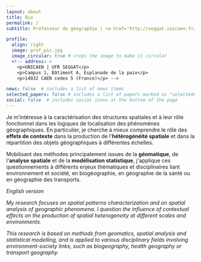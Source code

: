 ```yaml
---
layout: about
title: Bio
permalink: /
subtitle: Professeur de géographie | <a href='http://seggat.unicaen.fr/'>Université de Caen Normandie</a> | <a href='https://umr-idees.fr//'>UMR 6266 CNRS - IDEES</a>

profile:
  align: right
  image: prof_pic.jpg
  image_circular: true # crops the image to make it circular
  <!-- address: >
    <p>UNICAEN | UFR SEGGAT</p>
    <p>Campus 1, Bâtiment A, Esplanade de la paix</p>
    <p>14032 CAEN cedex 5 (France)</p> -->

news: false  # includes a list of news items
selected_papers: false # includes a list of papers marked as "selected={true}"
social: false  # includes social icons at the bottom of the page
---
```


Je m’intéresse à la caractérisation des structures spatiales et à leur rôle fonctionnel dans les logiques de localisation des phénomènes géographiques. En particulier, je cherche à mieux comprendre le rôle des **effets de contexte** dans la production de l'**hétérogénéité spatiale** et dans la répartition des objets géographiques à différentes échelles.

Mobilisant des méthodes principalement issues de la **géomatique**, de l'**analyse spatiale** et de la **modélisation statistique**, j'applique ces questionnements à différents enjeux thématiques et disciplinaires liant environnement et société, en biogéographie, en géographie de la santé ou en géographie des transports.

*English version*

*My research focuses on spatial patterns characterization and on spatial analysis of geographic phenomena. I question the influence of contextual effects on the production of spatial heterogeneity at different scales and environments.*

*This research is based on methods from geomatics, spatial analysis and statistical modelling, and is applied to various disciplinary fields involving environment-society links, such as biogeography, health geography or transport geography.*

<!--
Put your address / P.O. box / other info right below your picture. You can also disable any these elements by editing `profile` property of the YAML header of your `_pages/about.md`. Edit `_bibliography/papers.bib` and Jekyll will render your [publications page](/al-folio/publications/) automatically. -->

